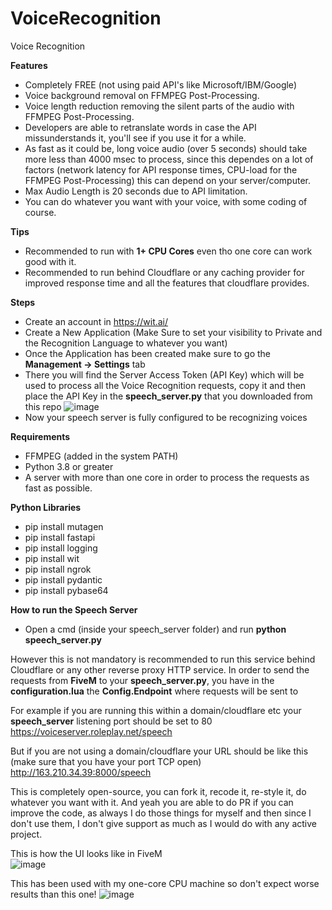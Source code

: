 # VoiceRecognition
Voice Recognition

**Features**
- Completely FREE (not using paid API's like Microsoft/IBM/Google)
- Voice background removal on FFMPEG Post-Processing.
- Voice length reduction removing the silent parts of the audio with FFMPEG Post-Processing.
- Developers are able to retranslate words in case the API missunderstands it, you'll see if you use it for a while.
- As fast as it could be, long voice audio (over 5 seconds) should take more less than 4000 msec to process, since this dependes on a lot of factors (network latency for API response times, CPU-load for the FFMPEG Post-Processing) this can depend on your server/computer.
- Max Audio Length is 20 seconds due to API limitation.
- You can do whatever you want with your voice, with some coding of course.

**Tips**
- Recommended to run with **1+ CPU Cores** even tho one core can work good with it.
- Recommended to run behind Cloudflare or any caching provider for improved response time and all the features that cloudflare provides.

**Steps**
- Create an account in https://wit.ai/
- Create a New Application (Make Sure to set your visibility to Private and the Recognition Language to whatever you want)
- Once the Application has been created make sure to go the **Management -> Settings** tab
- There you will find the Server Access Token (API Key) which will be used to process all the Voice Recognition requests, copy it and then place the API Key in the **speech_server.py** that you downloaded from this repo
![image](https://i.gyazo.com/23c37db877d6ba20365c2828ec08d684.png)
- Now your speech server is fully configured to be recognizing voices

**Requirements**
- FFMPEG (added in the system PATH)
- Python 3.8 or greater
- A server with more than one core in order to process the requests as fast as possible.

**Python Libraries**
- pip install mutagen
- pip install fastapi
- pip install logging
- pip install wit
- pip install ngrok
- pip install pydantic
- pip install pybase64

**How to run the Speech Server**
- Open a cmd (inside your speech_server folder) and run **python speech_server.py**

However this is not mandatory is recommended to run this service behind Cloudflare or any other reverse proxy HTTP service.
In order to send the requests from **FiveM** to your **speech_server.py**, you have in the **configuration.lua** the **Config.Endpoint** where requests will be sent to

For example if you are running this within a domain/cloudflare etc your **speech_server** listening port should be set to 80  
https://voiceserver.roleplay.net/speech 

But if you are not using a domain/cloudflare your URL should be like this (make sure that you have your port TCP open)  
http://163.210.34.39:8000/speech  

This is completely open-source, you can fork it, recode it, re-style it, do whatever you want with it.   And yeah you are able to do PR if you can improve the code, as always I do those things for myself and then since I don't use them, I don't give support as much as I would do with any active project.

This is how the UI looks like in FiveM  
![image](https://cdn.discordapp.com/attachments/809481528965988352/930254448587071518/5a532683db80235821b8497a20ab0e5c.png)  


This has been used with my one-core CPU machine so don't expect worse results than this one!
![image](https://cdn.discordapp.com/attachments/809481528965988352/930254537200136262/54c581d430c2388c20a5f6d71330e50a.png)


